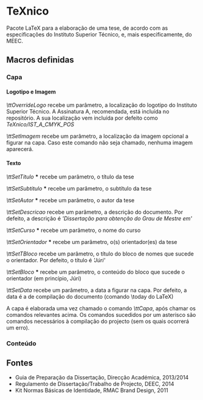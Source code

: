 # TeXnico

Pacote LaTeX para a elaboração de uma tese, de acordo com as especificações do Instituto Superior Técnico, e, mais especificamente, do MEEC.

## Macros definidas

### Capa

#### Logotipo e Imagem

_\\ttOverrideLogo_ recebe um parâmetro, a localização do logotipo do Instituto Superior Técnico. A Assinatura A, recomendada, está incluída no repositório. A sua localização vem incluída por defeito como _TeXnico/IST\_A\_CMYK\_POS_

_\\ttSetImagem_ recebe um parâmetro, a localização da imagem opcional a figurar na capa. Caso este comando não seja chamado, nenhuma imagem aparecerá.

#### Texto

_\\ttSetTitulo_ __*__ recebe um parâmetro, o título da tese

_\\ttSetSubtitulo_ __*__ recebe um parâmetro, o subtítulo da tese

_\\ttSetAutor_ __*__ recebe um parâmetro, o autor da tese

_\\ttSetDescricao_ recebe um parâmetro, a descrição do documento. Por defeito, a descrição é _'Dissertação para obtenção do Grau de Mestre em'_

_\\ttSetCurso_ __*__ recebe um parâmetro, o nome do curso

_\\ttSetOrientador_ __*__ recebe um parâmetro, o(s) orientador(es) da tese

_\\ttSetTBloco_ recebe um parâmetro, o título do bloco de nomes que sucede o orientador. Por defeito, o título é _'Júri'_

_\\ttSetBloco_ __*__ recebe um parâmetro, o conteúdo do bloco que sucede o orientador (em princípio, Júri)

_\\ttSetData_ recebe um parâmetro, a data a figurar na capa. Por defeito, a data é a de compilação do documento (comando \\today do LaTeX)

A capa é elaborada uma vez chamado o comando _\\ttCapa_, após chamar os comandos relevantes acima. Os comandos sucedidos por um asterisco são comandos necessários à compilação do projecto (sem os quais ocorrerá um erro).



### Conteúdo

## Fontes

- Guia de Preparação da Dissertação, Direcção Académica, 2013/2014
- Regulamento de Dissertação/Trabalho de Projecto, DEEC, 2014
- Kit Normas Básicas de Identidade, RMAC Brand Design, 2011
